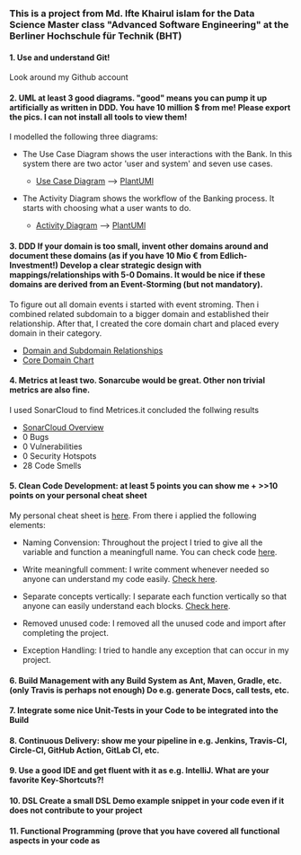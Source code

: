 ### This is a project from Md. Ifte Khairul islam for the Data Science Master class "Advanced Software Engineering" at the Berliner Hochschule für Technik (BHT) ###

#### 1. Use and understand **Git!** ####
Look around my Github account

#### 2. **UML** at least **3** good diagrams. "good" means you can pump it up artificially as written in DDD. You have 10 million $ from me! Please export the pics. I can not install all tools to view them! ####
I modelled the following three diagrams:
- The Use Case Diagram shows the user interactions with the Bank. In this system there are two actor 'user and system' and seven use cases.
   - [Use Case Diagram](UML/USE-CASE_Diagram.svg)   -->  [PlantUMl](UML/USE_CASE_Diagram)

- The Activity Diagram shows the workflow of the Banking process. It starts with choosing what a user wants to do.
   - [Activity Diagram](UML/Activity_diagram.svg)   -->  [PlantUMl](UML/Activity_Diagram)

#### 3. **DDD** If your domain is too small, invent other domains around and document these domains (as if you have 10 Mio € from Edlich-Investment!) Develop a clear strategic design with mappings/relationships with 5-0 Domains. It would be nice if these domains are derived from an Event-Storming (but not mandatory). ####
To figure out all domain events i started with event stroming. Then i combined related subdomain to a bigger domain and established their relationship. After that, I created the core domain chart and placed every domain in their category.

- [Domain and Subdomain Relationships](DDD/domains_and_sub_domains_core_domain_chart.pdf)
- [Core Domain Chart](DDD/domains_and_sub_domains_core_domain_chart.pdf)


#### 4. **Metrics** at least two. Sonarcube would be great. Other non trivial metrics are also fine. ####
I used SonarCloud to find Metrices.it concluded the follwing results

- [SonarCloud Overview](metrics/Sonarcloud.png)
- 0 Bugs 
- 0 Vulnerabilities
- 0 Security Hotspots
- 28 Code Smells


#### 5. **Clean Code Development:** at least **5** points you can show me + >>10 points on your **personal cheat sheet** ####

My personal cheat sheet is [here](cleancode/Personal_Cheat_Sheet.pdf). From there i applied the following elements:

- Naming Convension: Throughout the project I tried to give all the variable and function a meaningfull name. You can check code [here](cleancode/namingcon.png).

- Write meaningfull comment: I write comment whenever needed so anyone can understand my code easily.
[Check here](cleancode/Comment.png).

- 	Separate concepts vertically: I separate each function vertically so that anyone can easily understand each blocks. [Check here](cleancode/separate.png).

- Removed unused code: I removed all the unused code and import after completing the project.

- Exception Handling: I tried to handle any exception that can occur in my project.

#### 6. **Build Management** with any Build System as Ant, Maven, Gradle, etc. (only Travis is perhaps not enough) Do e.g. generate Docs, call tests, etc. ####



#### 7. Integrate some nice **Unit-Tests** in your Code to be integrated into the Build ####



#### 8. **Continuous Delivery:** show me your pipeline in e.g. Jenkins, Travis-CI, Circle-CI, GitHub Action, GitLab CI, etc. ####



#### 9. Use a good **IDE** and get fluent with it as e.g. IntelliJ. What are your favorite **Key-Shortcuts**?! ####




#### 10. **DSL** Create a small DSL Demo example snippet in your code even if it does not contribute to your project ####




#### 11. **Functional Programming** (prove that you have covered all functional aspects in your code as ####
